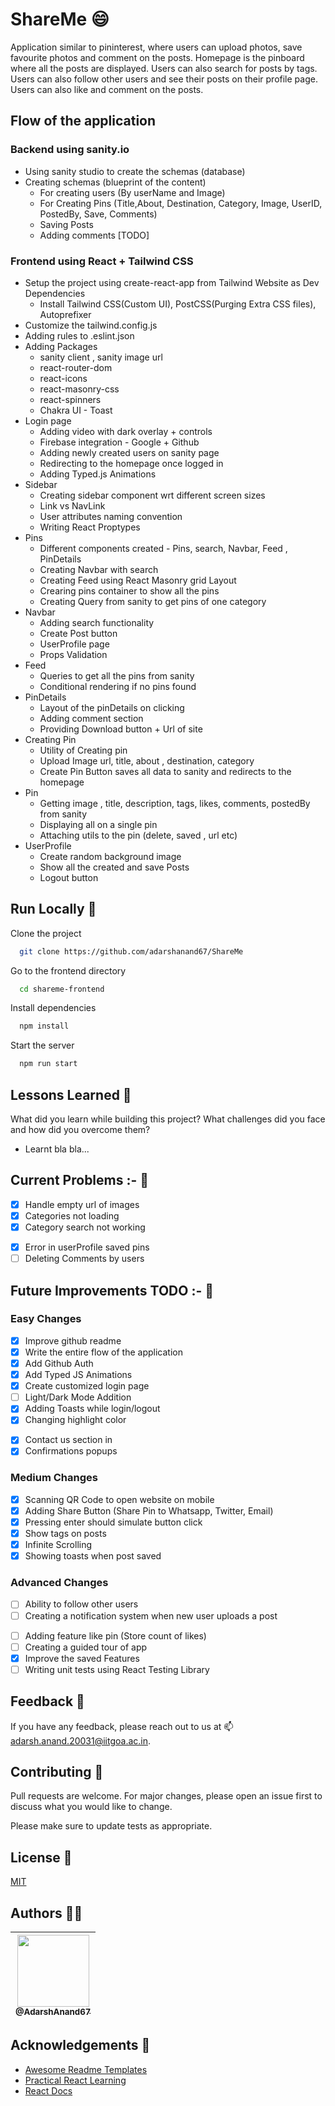 # ShareMe 😄

Application similar to pininterest, where users can upload photos, save favourite photos and comment on the posts. Homepage is the pinboard where all the posts are displayed. Users can also search for posts by tags. Users can also follow other users and see their posts on their profile page. Users can also like and comment on the posts.

## Flow of the application

### Backend using sanity.io

- Using sanity studio to create the schemas (database)
- Creating schemas (blueprint of the content)
  - For creating users (By userName and Image)
  - For Creating Pins (Title,About, Destination, Category, Image, UserID, PostedBy, Save, Comments)
  - Saving Posts
  - Adding comments [TODO]

### Frontend using React + Tailwind CSS

- Setup the project using create-react-app from Tailwind Website as Dev Dependencies
  - Install Tailwind CSS(Custom UI), PostCSS(Purging Extra CSS files), Autoprefixer
- Customize the tailwind.config.js
- Adding rules to .eslint.json
- Adding Packages
  - sanity client , sanity image url
  - react-router-dom
  - react-icons
  - react-masonry-css
  - react-spinners
  - Chakra UI - Toast
- Login page
  - Adding video with dark overlay + controls
  - Firebase integration - Google + Github
  - Adding newly created users on sanity page
  - Redirecting to the homepage once logged in
  - Adding Typed.js Animations
- Sidebar
  - Creating sidebar component wrt different screen sizes
  - Link vs NavLink
  - User attributes naming convention
  - Writing React Proptypes
- Pins
  - Different components created - Pins, search, Navbar, Feed , PinDetails
  - Creating Navbar with search
  - Creating Feed using React Masonry grid Layout
  - Crearing pins container to show all the pins
  - Creating Query from sanity to get pins of one category
- Navbar
  - Adding search functionality
  - Create Post button
  - UserProfile page
  - Props Validation
- Feed
  - Queries to get all the pins from sanity
  - Conditional rendering if no pins found
- PinDetails
  - Layout of the pinDetails on clicking
  - Adding comment section
  - Providing Download button + Url of site
- Creating Pin
  - Utility of Creating pin
  - Upload Image url, title, about , destination, category
  - Create Pin Button saves all data to sanity and redirects to the homepage
- Pin
  - Getting image , title, description, tags, likes, comments, postedBy from sanity
  - Displaying all on a single pin
  - Attaching utils to the pin (delete, saved , url etc)
- UserProfile
  - Create random background image
  - Show all the created and save Posts
  - Logout button

<!-- ## Screenshots 📷

![App Screenshot](https://via.placeholder.com/468x300?text=App+Screenshot+Here) -->

## Run Locally 🚀

Clone the project

```bash
  git clone https://github.com/adarshanand67/ShareMe
```

Go to the frontend directory

```bash
  cd shareme-frontend
```

Install dependencies

```bash
  npm install
```

Start the server

```bash
  npm run start
```

## Lessons Learned 📝

What did you learn while building this project? What challenges did you face and how did you overcome them?

- Learnt bla bla...

## Current Problems :- 🔧

- [x] Handle empty url of images
- [x] Categories not loading
- [x] Category search not working
<!-- - [ ] Change icons of Saving Pins -->
- [x] Error in userProfile saved pins
- [ ] Deleting Comments by users

## Future Improvements TODO :- 🔧

### Easy Changes

- [x] Improve github readme
- [x] Write the entire flow of the application
- [x] Add Github Auth
- [x] Add Typed JS Animations
- [x] Create customized login page
- [ ] Light/Dark Mode Addition
- [x] Adding Toasts while login/logout
- [x] Changing highlight color
<!-- - [ ] Showing confetti animation, creating a pin -->
- [x] Contact us section in
- [x] Confirmations popups
<!-- - [ ] Cutomer feedback section -->

### Medium Changes

- [x] Scanning QR Code to open website on mobile
- [x] Adding Share Button (Share Pin to Whatsapp, Twitter, Email)
- [x] Pressing enter should simulate button click
- [x] Show tags on posts
- [x] Infinite Scrolling
- [x] Showing toasts when post saved

### Advanced Changes

- [ ] Ability to follow other users
- [ ] Creating a notification system when new user uploads a post
<!-- - [ ] Ability to upload videos instead of images (Not possible) -->
- [ ] Adding feature like pin (Store count of likes)
- [ ] Creating a guided tour of app
- [x] Improve the saved Features
- [ ] Writing unit tests using React Testing Library

## Feedback 📝

If you have any feedback, please reach out to us at 📫 adarsh.anand.20031@iitgoa.ac.in.

## Contributing 🤝

Pull requests are welcome. For major changes, please open an issue first to discuss what you would like to change.

Please make sure to update tests as appropriate.

## License 📜

[MIT](https://choosealicense.com/licenses/mit/)

## Authors 👨‍💻

| [<img src="https://github.com/AdarshAnand67.png?size=115" width=115><br><sub>@AdarshAnand67</sub>](https://github.com/AdarshAnand67) |
| :----------------------------------------------------------------------------------------------------------------------------------: |

## Acknowledgements 🙏

- [Awesome Readme Templates](https://awesomeopensource.com/project/elangosundar/awesome-README-templates)
- [Practical React Learning](https://www.youtube.com/watch?v=XxXyfkrP298)
- [React Docs](https://reactjs.org/docs/getting-started.html)
